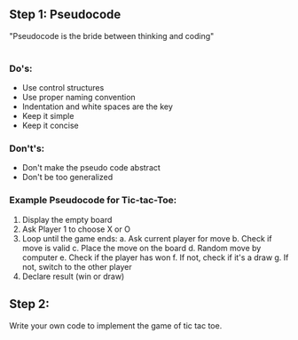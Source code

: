 ## Step 1: Pseudocode
"Pseudocode is the bride between thinking and coding"<br><br>

### Do's:
- Use control structures
- Use proper naming convention
- Indentation and white spaces are the key
- Keep it simple
- Keep it concise

### Don't's:
- Don't make the pseudo code abstract
- Don't be too generalized

### Example Pseudocode for Tic-tac-Toe:
1. Display the empty board
2. Ask Player 1 to choose X or O
3. Loop until the game ends:
    a. Ask current player for move
    b. Check if move is valid
    c. Place the move on the board
    d. Random move by computer
    e. Check if the player has won
    f. If not, check if it's a draw
    g. If not, switch to the other player
4. Declare result (win or draw)

## Step 2:
Write your own code to implement the game of tic tac toe.
